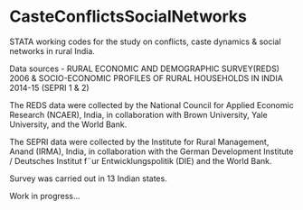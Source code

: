 # CasteConflictsSocialNetworks
STATA working codes for the study on conflicts, caste dynamics &amp; social networks in rural India.

Data sources - RURAL ECONOMIC AND DEMOGRAPHIC SURVEY(REDS) 2006 & SOCIO-ECONOMIC PROFILES OF RURAL HOUSEHOLDS IN INDIA 2014-15 (SEPRI 1 & 2)

The REDS data were collected by the National Council for Applied Economic Research (NCAER), India, in collaboration with Brown University, Yale University, and the World Bank.

The SEPRI data were collected by the Institute for Rural Management, Anand (IRMA), India, in collaboration with the German Development Institute / Deutsches Institut f¨ur Entwicklungspolitik (DIE) and the World Bank. 


Survey was carried out in 13 Indian states.

Work in progress...


